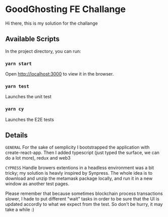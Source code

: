 # GoodGhosting FE Challange

Hi there, this is my solution for the challange

## Available Scripts

In the project directory, you can run:

### `yarn start`

Open [http://localhost:3000](http://localhost:3000) to view it in the browser.

### `yarn test`

Launches the unit test

### `yarn cy`

Launches the E2E tests

## Details

`GENERAL`
For the sake of semplicity I bootstrapped the application with create-react-app. Then I added
typescript (just typed the surface, we can do a lot more), redux and web3

`CYPRESS`
Handle browers extentions in a headless environment was a bit tricky; my solution is heavly
inspired by Synpress. The whole idea is to download and unzip the metamask package locally,
and run it in a new window as another test pages.

Please remember that because sometimes blockchain process transactions slower, I hade to put different "wait" tasks in order to be sure that the UI is updated accordly to what we expect from the test. So don't be hurry, it may take a while :)
